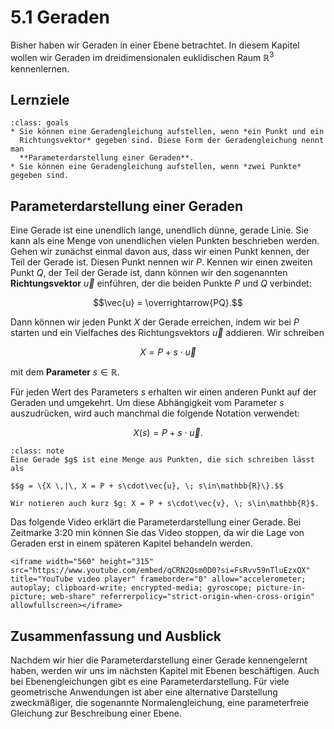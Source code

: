 # 5.1 Geraden

Bisher haben wir Geraden in einer Ebene betrachtet. In diesem Kapitel wollen wir
Geraden im dreidimensionalen euklidischen Raum $\mathbb{R}^3$ kennenlernen.

## Lernziele

```{admonition} Lernziele
:class: goals
* Sie können eine Geradengleichung aufstellen, wenn *ein Punkt und ein
  Richtungsvektor* gegeben sind. Diese Form der Geradengleichung nennt man
  **Parameterdarstellung einer Geraden**.
* Sie können eine Geradengleichung aufstellen, wenn *zwei Punkte* gegeben sind.
```

## Parameterdarstellung einer Geraden

Eine Gerade ist eine unendlich lange, unendlich dünne, gerade Linie. Sie kann
als eine Menge von unendlichen vielen Punkten beschrieben werden. Gehen wir
zunächst einmal davon aus, dass wir einen Punkt kennen, der Teil der Gerade ist.
Diesen Punkt nennen wir $P$. Kennen wir einen zweiten Punkt $Q$, der Teil der
Gerade ist, dann können wir den sogenannten **Richtungsvektor** $\vec{u}$
einführen, der die beiden Punkte $P$ und $Q$ verbindet:

$$\vec{u} = \overrightarrow{PQ}.$$

Dann können wir jeden Punkt $X$ der Gerade erreichen, indem wir bei $P$ starten
und ein Vielfaches des Richtungsvektors $\vec{u}$ addieren. Wir schreiben

$$X = P + s\cdot\vec{u}$$

mit dem **Parameter** $s\in\mathbb{R}$.

Für jeden Wert des Parameters $s$ erhalten wir einen anderen Punkt auf der
Geraden und umgekehrt. Um diese Abhängigkeit vom Parameter $s$ auszudrücken,
wird auch manchmal die folgende Notation verwendet:

$$X(s) = P + s\cdot\vec{u}.$$

```{admonition} Wie lautet ... die Parameterdarstellung der Geraden?
:class: note
Eine Gerade $g$ ist eine Menge aus Punkten, die sich schreiben lässt als

$$g = \{X \,|\, X = P + s\cdot\vec{u}, \; s\in\mathbb{R}\}.$$

Wir notieren auch kurz $g: X = P + s\cdot\vec{v}, \; s\in\mathbb{R}$.
```

Das folgende Video erklärt die Parameterdarstellung einer Gerade. Bei Zeitmarke
3:20 min können Sie das Video stoppen, da wir die Lage von Geraden erst in einem
späteren Kapitel behandeln werden.

```{dropdown} Video "Geraden im Raum" von Flip the Classroom
<iframe width="560" height="315" src="https://www.youtube.com/embed/qCRN2Qsm0D0?si=FsRvv59nTluEzxQX" title="YouTube video player" frameborder="0" allow="accelerometer; autoplay; clipboard-write; encrypted-media; gyroscope; picture-in-picture; web-share" referrerpolicy="strict-origin-when-cross-origin" allowfullscreen></iframe>
```

## Zusammenfassung und Ausblick

Nachdem wir hier die Parameterdarstellung einer Gerade kennengelernt haben,
werden wir uns im nächsten Kapitel mit Ebenen beschäftigen. Auch bei
Ebenengleichungen gibt es eine Parameterdarstellung. Für viele geometrische
Anwendungen ist aber eine alternative Darstellung zweckmäßiger, die sogenannte
Normalengleichung, eine parameterfreie Gleichung zur Beschreibung einer Ebene.

